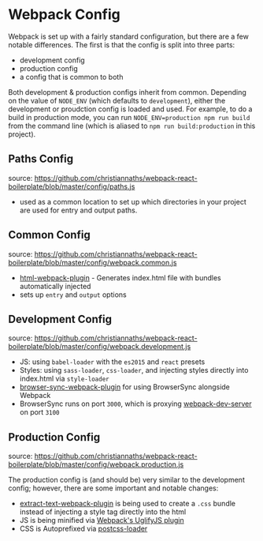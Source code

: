 # Webpack Config

Webpack is set up with a fairly standard configuration, but there are a few notable differences. The first is that the config is split into three parts:
  - development config
  - production config
  - a config that is common to both

Both development & production configs inherit from common. Depending on the value of `NODE_ENV` (which defaults to `development`), either the development or proudction config is loaded and used. For example, to do a build in production mode, you can run `NODE_ENV=production npm run build` from the command line (which is aliased to `npm run build:production` in this project).


## Paths Config

source: https://github.com/christiannaths/webpack-react-boilerplate/blob/master/config/paths.js

  - used as a common location to set up which directories in your project are used for entry and output paths.


## Common Config

source: https://github.com/christiannaths/webpack-react-boilerplate/blob/master/config/webpack.common.js

  - [html-webpack-plugin](https://github.com/ampedandwired/html-webpack-plugin) - Generates index.html file with bundles automatically injected
  - sets up `entry` and `output` options


## Development Config

source: https://github.com/christiannaths/webpack-react-boilerplate/blob/master/config/webpack.development.js

  - JS: using `babel-loader` with the `es2015` and `react` presets
  - Styles: using `sass-loader`, `css-loader`, and injecting styles directly into index.html via `style-loader`
  - [browser-sync-webpack-plugin](https://github.com/Va1/browser-sync-webpack-plugin) for using BrowserSync alongside Webpack
  - BrowserSync runs on port `3000`, which is proxying [webpack-dev-server](https://webpack.github.io/docs/webpack-dev-server.html) on port `3100`


## Production Config

source: https://github.com/christiannaths/webpack-react-boilerplate/blob/master/config/webpack.production.js

The production config is (and should be) very similar to the development config; however, there are some important and notable changes:

  - [extract-text-webpack-plugin](https://github.com/webpack/extract-text-webpack-plugin) is being used to create a `.css` bundle instead of injecting a style tag directly into the html
  - JS is being minified via [Webpack's UglifyJS plugin](https://webpack.github.io/docs/optimization.html)
  - CSS is Autoprefixed via [postcss-loader](https://github.com/postcss/postcss-loader)
